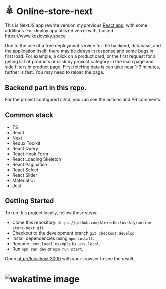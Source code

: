 # <img src="./public/img/spruce-logo.svg" alt="image" width="30" height="30"> Online-store-next 

This is NextJS app rewrite version my previous [React app](https://github.com/AlexeiKozlovskiy/online-store-react), with some additions. For deploy app utilized vercel with, hosted https://www.kozlovsky.space

Due to the use of a free deployment service for the backend, database, and the application itself, there may be delays in response and some bugs in first load. For example, a click on a product card, or the first request for a geting list of products or click by product category in the main page and side filters in product page. First fetching data is can take near 1-3 minutes, further is fast. You may need to reload the page.

## Backend part in this [repo](https://github.com/AlexeiKozlovskiy/online-store-nest).

For the project configured ci/cd, you can see the actions and PR comments.

## Common stack
- TS
- React
- Next
- Redux Toolkit
- React Query
- React Hook Form
- React Loading Skeleton
- React Pagination
- React Select
- React Slider
- Material UI
- Jest

## Getting Started
To run this project locally, follow these steps:

- Clone this repository. `https://github.com/AlexeiKozlovskiy/online-store-next.git`
- Checkout to the development branch `git checkout develop`
- Install dependencies using `npm install`.
- Rename `.env.local.example` to `.env.local`.
- Run `npm run dev` or `npm run start`.

Open [http://localhost:3000](http://localhost:3000) with your browser to see the result.

# <img src="https://wakatime.com/badge/user/018d3b7f-99dd-4b60-ab6b-4d807848fdb5/project/018de4e5-fbe2-4aaa-b92b-3fd594c0ee93.svg" alt="wakatime image" width="162" height="18">

